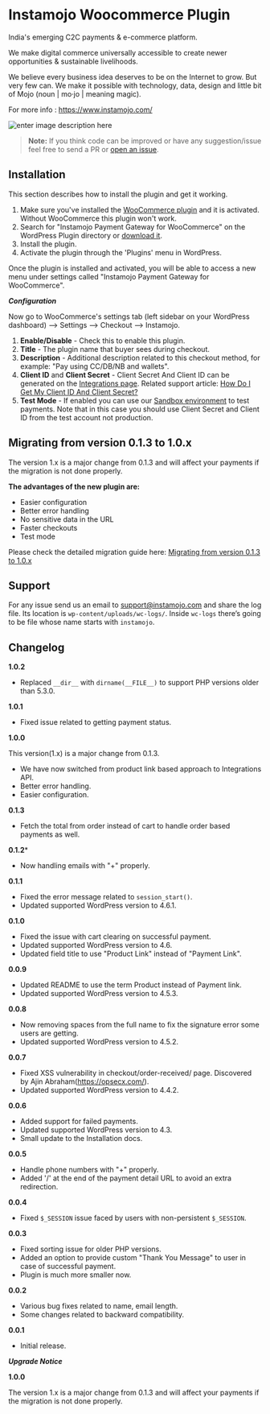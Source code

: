 **Instamojo Woocommerce Plugin**
===================

India's emerging C2C payments & e-commerce platform.

We make digital commerce universally accessible to create newer opportunities & sustainable livelihoods.

We believe every business idea deserves to be on the Internet to grow. But very few can. We make it possible with technology, data, design and little bit of Mojo (​noun | mo·jo | meaning magic​).

For more info : https://www.instamojo.com/

![enter image description here](https://raw.githubusercontent.com/lubusonline/Woo-Instamojo/wp.org-assets/assets/banner-1880x609.jpg)

>**Note:** If you think code can be improved or have any suggestion/issue feel free to send a PR or [open an issue](https://github.com/Instamojo/Woo-Instamojo/issues).


Installation
------------

This section describes how to install the plugin and get it working.

1. Make sure you've installed the [WooCommerce plugin](https://wordpress.org/plugins/woocommerce/) and it is activated. Without WooCommerce this plugin won't work.
2. Search for "Instamojo Payment Gateway for WooCommerce" on the WordPress Plugin directory or [download it](https://downloads.wordpress.org/plugin/woo-instamojo.zip).
3. Install the plugin.
4. Activate the plugin through the 'Plugins' menu in WordPress.

Once the plugin is installed and activated, you will be able to access a new menu under settings called "Instamojo Payment Gateway for WooCommerce".

***Configuration***

Now go to WooCommerce's settings tab (left sidebar on your WordPress dashboard) --> Settings --> Checkout --> Instamojo.

1. **Enable/Disable** - Check this to enable this plugin.
2. **Title** - The plugin name that buyer sees during checkout.
3. **Description** - Additional description related to this checkout method, for example: "Pay using CC/DB/NB and wallets".
4. **Client ID** and **Client Secret** - Client Secret And Client ID can be generated on the [Integrations page](https://www.instamojo.com/integrations/). Related support article: [How Do I Get My Client ID And Client Secret?](https://support.instamojo.com/hc/en-us/articles/212214265-How-do-I-get-my-Client-ID-and-Client-Secret-)
5. **Test Mode** - If enabled you can use our [Sandbox environment](https://support.instamojo.com/hc/en-us/articles/208485675-Test-or-Sandbox-Account) to test payments. Note that in this case you should use Client Secret and Client ID from the test account not production.

Migrating from version 0.1.3 to 1.0.x
-------------------------------------

The version 1.x is a major change from 0.1.3 and will affect your payments if the migration is not done properly. 

**The advantages of the new plugin are:**

  - Easier configuration
  - Better error handling
  - No sensitive data in the URL
  - Faster checkouts
  - Test mode

Please check the detailed migration guide here: [Migrating from version 0.1.3 to 1.0.x](https://github.com/Instamojo/Woo-Instamojo/blob/master/MIGRATION.md)

Support
-------

For any issue send us an email to support@instamojo.com and share the log file. Its location is `wp-content/uploads/wc-logs/`.
Inside `wc-logs` there’s going to be file whose name starts with `instamojo`.

Changelog
---------

**1.0.2**

* Replaced `__dir__` with `dirname(__FILE__)` to support PHP versions older than 5.3.0.

**1.0.1**

* Fixed issue related to getting payment status.

**1.0.0** 

This version(1.x) is a major change from 0.1.3.
* We have now switched from product link based approach to Integrations API.
* Better error handling.
* Easier configuration.

**0.1.3**

* Fetch the total from order instead of cart to handle order based payments as well.

**0.1.2***

* Now handling emails with "+" properly.

**0.1.1**

* Fixed the error message related to `session_start()`.
* Updated supported WordPress version to 4.6.1.

**0.1.0**

* Fixed the issue with cart clearing on successful payment.
* Updated supported WordPress version to 4.6.
* Updated field title to use "Product Link" instead of "Payment Link".

**0.0.9**

* Updated README to use the term Product instead of Payment link.
* Updated supported WordPress version to 4.5.3.

**0.0.8**

* Now removing spaces from the full name to fix the signature error some users are getting.
* Updated supported WordPress version to 4.5.2.

**0.0.7**

* Fixed XSS vulnerability in checkout/order-received/ page. Discovered by Ajin Abraham(https://opsecx.com/).
* Updated supported WordPress version to 4.4.2.

**0.0.6**

* Added support for failed payments.
* Updated supported WordPress version to 4.3.
* Small update to the Installation docs.

**0.0.5** 

* Handle phone numbers with "+" properly.
* Added '/' at the end of the payment detail URL to avoid an extra redirection.

**0.0.4**
* Fixed `$_SESSION` issue faced by users with non-persistent `$_SESSION`.

**0.0.3**
* Fixed sorting issue for older PHP versions.
* Added an option to provide custom "Thank You Message" to user in case of successful payment.
* Plugin is much more smaller now.

**0.0.2**
* Various bug fixes related to name, email length.
* Some changes related to backward compatibility.

**0.0.1**
* Initial release.

***Upgrade Notice***

**1.0.0**

The version 1.x is a major change from 0.1.3 and will affect your payments if the migration is not done properly. 
